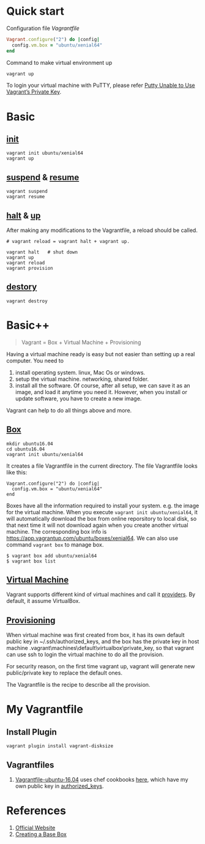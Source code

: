 # Quick start

Configuration file _Vagrantfile_
```ruby
Vagrant.configure("2") do |config|
  config.vm.box = "ubuntu/xenial64"
end
```
Command to make virtual environment up
```bash
vagrant up
```

To login your virtual machine with PuTTY, please refer [Putty Unable to Use Vagrant’s Private Key](http://www.alittleofboth.com/2014/04/putty-unable-to-use-vagrants-private-key/).

# Basic
## [init](https://www.vagrantup.com/docs/cli/init.html)
```
vagrant init ubuntu/xenial64
vagrant up
```

## [suspend](https://www.vagrantup.com/docs/cli/suspend.html) & [resume](https://www.vagrantup.com/docs/cli/resume.html)
```
vagrant suspend
vagrant resume
```

## [halt](https://www.vagrantup.com/docs/cli/halt.html) & [up](https://www.vagrantup.com/docs/cli/up.html)

After making any modifications to the Vagrantfile, a reload should be called.

```
# vagrant reload = vagrant halt + vagrant up.

vagrant halt   # shut down
vagrant up
vagrant reload
vagrant provision
```

## [destory](https://www.vagrantup.com/docs/cli/destroy.html)
```
vagrant destroy
```

# Basic++
> Vagrant = Box + Virtual Machine + Provisioning

Having a virtual machine ready is easy but not easier than setting up a real computer.
You need to 
1. install operating system. linux, Mac Os or windows.
2. setup the virtual machine. networking, shared folder.
3. install all the software.
Of course, after all setup, we can save it as an image, and load it anytime you need it.
However, when you install or update software, you have to create a new image.

Vagrant can help to do all things above and more.

## [Box](https://www.vagrantup.com/docs/boxes.html)
```
mkdir ubuntu16.04
cd ubuntu16.04
vagrant init ubuntu/xenial64
```
It creates a file Vagrantfile in the current directory.
The file Vagrantfile looks like this:
```
Vagrant.configure("2") do |config|
  config.vm.box = "ubuntu/xenial64"
end
```

Boxes have all the information required to install your system. e.g. the image for the virtual machine.
When you execute `vagrant init ubuntu/xenial64`, it will automatically download the box from online reporsitory to local disk, so that next time it will not download again when you create another virtual machine.
The corresponding box info is https://app.vagrantup.com/ubuntu/boxes/xenial64.
We can also use command `vagrant box` to manage box.

```
$ vagrant box add ubuntu/xenial64
$ vagrant box list
```

## [Virtual Machine](https://www.vagrantup.com/docs/providers/)
Vagrant supports different kind of virtual machines and call it [providers](https://www.vagrantup.com/docs/providers/). By default, it assume VirtualBox.

## [Provisioning](https://www.vagrantup.com/docs/provisioning/)

When virtual machine was first created from box, it has its own default public key in ~/.ssh/authorized_keys, and the box has the private key in host machine .vagrant\machines\default\virtualbox\private_key, so that vagrant can use ssh to login the virtual machine to do all the provision.

For security reason, on the first time vagrant up, vagrant will generate new public/private key to replace the default ones.

The Vagrantfile is the recipe to describe all the provision.

# My Vagrantfile
## Install Plugin
```
vagrant plugin install vagrant-disksize
```
## Vagrantfiles

1. [Vagrantfile-ubuntu-16.04](Vagrantfile-ubuntu-16.04) uses chef cookbooks [here](../Chef/cookbooks/), which have my own public key in [authorized_keys](../Chef/cookbooks/webdev/files/default/etc/skel/.ssh/authorized_keys).

# References
1. [Official Website](https://www.vagrantup.com/)
2. [Creating a Base Box](https://www.vagrantup.com/docs/virtualbox/boxes.html)
